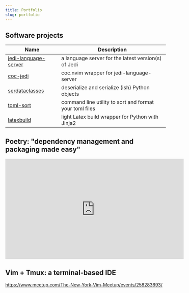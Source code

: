 ```yaml
---
title: Portfolio
slug: portfolio
---
```


## Software projects

| Name                                                                     | Description                                             |
|--------------------------------------------------------------------------|---------------------------------------------------------|
| [jedi-language-server](https://github.com/pappasam/jedi-language-server) | a language server for the latest version(s) of Jedi     |
| [coc-jedi](https://github.com/pappasam/coc-jedi)                         | coc.nvim wrapper for jedi-language-server               |
| [serdataclasses](https://github.com/pappasam/serdataclasses)             | deserialize and serialize (ish) Python objects          |
| [toml-sort](https://github.com/pappasam/toml-sort)                       | command line utility to sort and format your toml files |
| [latexbuild](https://github.com/pappasam/latexbuild)                     | light Latex build wrapper for Python with Jinja2        |

## Poetry: "dependency management and packaging made easy"

<iframe width="560" height="315" src="https://www.youtube-nocookie.com/embed/QX_Nhu1zhlg" frameborder="0" allow="accelerometer; autoplay; encrypted-media; gyroscope; picture-in-picture" allowfullscreen></iframe>

## Vim + Tmux: a terminal-based IDE

<https://www.meetup.com/The-New-York-Vim-Meetup/events/258283693/>
